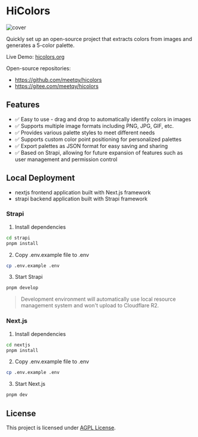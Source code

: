 # HiColors

![cover](https://hicolors.org/og.jpg)

Quickly set up an open-source project that extracts colors from images and generates a 5-color palette.

Live Demo: [hicolors.org](https://hicolors.org)

Open-source repositories:

- https://github.com/meetqy/hicolors
- https://gitee.com/meetqy/hicolors

## Features

- ✅ Easy to use - drag and drop to automatically identify colors in images
- ✅ Supports multiple image formats including PNG, JPG, GIF, etc.
- ✅ Provides various palette styles to meet different needs
- ✅ Supports custom color point positioning for personalized palettes
- ✅ Export palettes as JSON format for easy saving and sharing
- ✅ Based on Strapi, allowing for future expansion of features such as user management and permission control

## Local Deployment

- nextjs frontend application built with Next.js framework
- strapi backend application built with Strapi framework

### Strapi

1. Install dependencies

```bash
cd strapi
pnpm install
```

2. Copy .env.example file to .env

```bash
cp .env.example .env
```

3. Start Strapi

```bash
pnpm develop
```

> Development environment will automatically use local resource management system and won't upload to Cloudflare R2.

### Next.js

1. Install dependencies

```bash
cd nextjs
pnpm install
```

2. Copy .env.example file to .env

```bash
cp .env.example .env
```

3. Start Next.js

```bash
pnpm dev
```

## License

This project is licensed under [AGPL License](./LICENSE).

